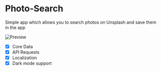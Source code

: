 # Photo-Search

Simple app which allows you to search photos on Unsplash and save them in the app

![Preview](PhotoSearch-app_preview.gif)

- [x] Core Data
- [x] API Requests
- [x] Localization
- [x] Dark mode support
